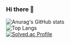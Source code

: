 ### Hi there 👋

<!--
**wjyi0615/wjyi0615** is a ✨ _special_ ✨ repository because its `README.md` (this file) appears on your GitHub profile.

Here are some ideas to get you started:

- 🔭 I’m currently working on ...
- 🌱 I’m currently learning ...
- 👯 I’m looking to collaborate on ...
- 🤔 I’m looking for help with ...
- 💬 Ask me about ...
- 📫 How to reach me: ...
- 😄 Pronouns: ...
- ⚡ Fun fact: ...
-->

<!-- 
stat 표시
-->
![Anurag's GitHub stats](https://github-readme-stats.vercel.app/api?username=wjyi0615&show_icons=true&theme=radical)  
![Top Langs](https://github-readme-stats.vercel.app/api/top-langs/?username=wjyi0615&layout=compact&theme=dracula)  
[![Solved.ac Profile](http://mazassumnida.wtf/api/v2/generate_badge?boj=wjyi0615)](https://solved.ac/wjyi0615/)

